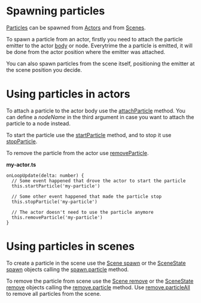 # Spawning particles

[Particles](https://khanonjs.com/api-docs/modules/decorators_particle.html) can be spawned from [Actors](https://khanonjs.com/api-docs/modules/decorators_actor.html) and from [Scenes](https://khanonjs.com/api-docs/modules/decorators_scene.html).

To spawn a particle from an actor, firstly you need to attach the particle emitter to the actor [body](https://khanonjs.com/api-docs/classes/decorators_actor.ActorInterface.html#body) or node. Everytrime the a particle is emitted, it will be done from the actor position where the emitter was attached.

You can also spawn particles from the scene itself, positioning the emitter at the scene position you decide.

# Using particles in actors

To attach a particle to the actor body use the [attachParticle](https://khanonjs.com/api-docs/classes/decorators_actor.ActorInterface.html#attachParticle) method. You can define a *nodeName* in the third argument in case you want to attach the particle to a node instead.

To start the particle use the [startParticle](https://khanonjs.com/api-docs/classes/decorators_actor.ActorInterface.html#startParticle) method, and to stop it use [stopParticle](https://khanonjs.com/api-docs/classes/decorators_actor.ActorInterface.html#stopParticle).

To remove the particle from the actor use [removeParticle](https://khanonjs.com/api-docs/classes/decorators_actor.ActorInterface.html#removeParticle).

**my-actor.ts**
```
onLoopUpdate(delta: number) {
  // Some event happened that drove the actor to start the particle
  this.startParticle('my-particle')

  // Some other event happened that made the particle stop
  this.stopParticle('my-particle')

  // The actor doesn't need to use the particle anymore
  this.removeParticle('my-particle')
}
```

# Using particles in scenes

To create a particle in the scene use the [Scene spawn](https://khanonjs.com/api-docs/classes/decorators_scene.SceneInterface.html#spawn) or the [SceneState spawn](https://khanonjs.com/api-docs/classes/decorators_scene_scene_state.SceneStateInterface.html#spawn) objects calling the [spawn.particle](https://khanonjs.com/api-docs/classes/decorators_scene.SceneSpawn.html#particle) method.

To remove the particle from scene use the [Scene remove](https://khanonjs.com/api-docs/classes/decorators_scene.SceneInterface.html#remove) or the [SceneState remove](https://khanonjs.com/api-docs/classes/decorators_scene_scene_state.SceneStateInterface.html#remove) objects calling the [remove.particle](https://khanonjs.com/api-docs/classes/decorators_scene.SceneRemove.html#particle) method. Use [remove.particleAll](https://khanonjs.com/api-docs/classes/decorators_scene.SceneRemove.html#particleAll) to remove all particles from the scene.